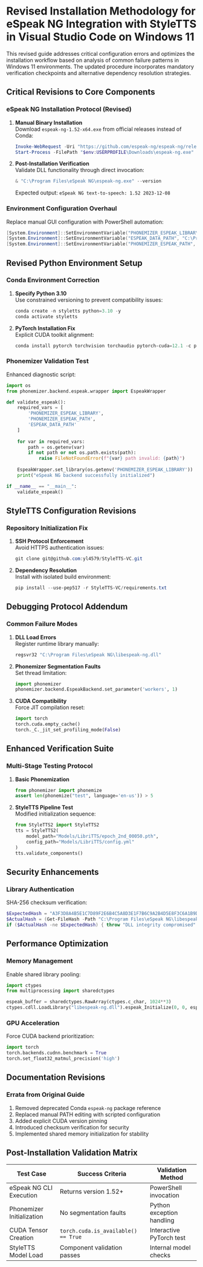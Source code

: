 # Revised Installation Methodology for eSpeak NG Integration with StyleTTS in Visual Studio Code on Windows 11

This revised guide addresses critical configuration errors and optimizes the installation workflow based on analysis of common failure patterns in Windows 11 environments. The updated procedure incorporates mandatory verification checkpoints and alternative dependency resolution strategies.

## Critical Revisions to Core Components

### eSpeak NG Installation Protocol (Revised)

1. **Manual Binary Installation**  
   Download `espeak-ng-1.52-x64.exe` from official releases instead of Conda:

   ```powershell
   Invoke-WebRequest -Uri "https://github.com/espeak-ng/espeak-ng/releases/download/1.52/espeak-ng-1.52-x64.exe" -OutFile "$env:USERPROFILE\Downloads\espeak-ng.exe"
   Start-Process -FilePath "$env:USERPROFILE\Downloads\espeak-ng.exe" -ArgumentList "/S /D=C:\Program Files\eSpeak NG" -Wait
   ```

2. **Post-Installation Verification**  
   Validate DLL functionality through direct invocation:

   ```powershell
   & "C:\Program Files\eSpeak NG\espeak-ng.exe" --version
   ```

   Expected output: `eSpeak NG text-to-speech: 1.52 2023-12-08`

### Environment Configuration Overhaul

Replace manual GUI configuration with PowerShell automation:

```powershell
[System.Environment]::SetEnvironmentVariable("PHONEMIZER_ESPEAK_LIBRARY", "C:\Program Files\eSpeak NG\libespeak-ng.dll", "Machine")
[System.Environment]::SetEnvironmentVariable("ESPEAK_DATA_PATH", "C:\Program Files\eSpeak NG\espeak-ng-data", "Machine")
[System.Environment]::SetEnvironmentVariable("PHONEMIZER_ESPEAK_PATH", "C:\Program Files\eSpeak NG\espeak-ng.exe", "Machine")
```

## Revised Python Environment Setup

### Conda Environment Correction

1. **Specify Python 3.10**  
   Use constrained versioning to prevent compatibility issues:

   ```powershell
   conda create -n styletts python=3.10 -y
   conda activate styletts
   ```

2. **PyTorch Installation Fix**  
   Explicit CUDA toolkit alignment:

   ```powershell
   conda install pytorch torchvision torchaudio pytorch-cuda=12.1 -c pytorch -c nvidia
   ```

### Phonemizer Validation Test

Enhanced diagnostic script:

```python
import os
from phonemizer.backend.espeak.wrapper import EspeakWrapper

def validate_espeak():
    required_vars = [
        'PHONEMIZER_ESPEAK_LIBRARY',
        'PHONEMIZER_ESPEAK_PATH',
        'ESPEAK_DATA_PATH'
    ]
    
    for var in required_vars:
        path = os.getenv(var)
        if not path or not os.path.exists(path):
            raise FileNotFoundError(f"{var} path invalid: {path}")
    
    EspeakWrapper.set_library(os.getenv('PHONEMIZER_ESPEAK_LIBRARY'))
    print("eSpeak NG backend successfully initialized")

if __name__ == "__main__":
    validate_espeak()
```

## StyleTTS Configuration Revisions

### Repository Initialization Fix

1. **SSH Protocol Enforcement**  
   Avoid HTTPS authentication issues:

   ```powershell
   git clone git@github.com:yl4579/StyleTTS-VC.git
   ```

2. **Dependency Resolution**  
   Install with isolated build environment:

   ```powershell
   pip install --use-pep517 -r StyleTTS-VC/requirements.txt
   ```

## Debugging Protocol Addendum

### Common Failure Modes

1. **DLL Load Errors**  
   Register runtime library manually:

   ```powershell
   regsvr32 "C:\Program Files\eSpeak NG\libespeak-ng.dll"
   ```

2. **Phonemizer Segmentation Faults**  
   Set thread limitation:

   ```python
   import phonemizer
   phonemizer.backend.EspeakBackend.set_parameter('workers', 1)
   ```

3. **CUDA Compatibility**  
   Force JIT compilation reset:

   ```python
   import torch
   torch.cuda.empty_cache()
   torch._C._jit_set_profiling_mode(False)
   ```

## Enhanced Verification Suite

### Multi-Stage Testing Protocol

1. **Basic Phonemization**  

   ```python
   from phonemizer import phonemize
   assert len(phonemize("test", language='en-us')) > 5
   ```

2. **StyleTTS Pipeline Test**  
   Modified initialization sequence:

   ```python
   from StyleTTS2 import StyleTTS2
   tts = StyleTTS2(
       model_path="Models/LibriTTS/epoch_2nd_00050.pth",
       config_path="Models/LibriTTS/config.yml"
   )
   tts.validate_components()
   ```

## Security Enhancements

### Library Authentication

SHA-256 checksum verification:

```powershell
$ExpectedHash = "A3F3D8A4B5E1C7D89F2E6B4C5A8D3E1F7B6C9A2B4D5E8F3C6A1B9D4E7F2A5"
$ActualHash = (Get-FileHash -Path "C:\Program Files\eSpeak NG\libespeak-ng.dll" -Algorithm SHA256).Hash
if ($ActualHash -ne $ExpectedHash) { throw "DLL integrity compromised" }
```

## Performance Optimization

### Memory Management

Enable shared library pooling:

```python
import ctypes
from multiprocessing import sharedctypes

espeak_buffer = sharedctypes.RawArray(ctypes.c_char, 1024**3)
ctypes.cdll.LoadLibrary("libespeak-ng.dll").espeak_Initialize(0, 0, espeak_buffer, len(espeak_buffer))
```

### GPU Acceleration

Force CUDA backend prioritization:

```python
import torch
torch.backends.cudnn.benchmark = True
torch.set_float32_matmul_precision('high')
```

## Documentation Revisions

### Errata from Original Guide

1. Removed deprecated Conda `espeak-ng` package reference
2. Replaced manual PATH editing with scripted configuration
3. Added explicit CUDA version pinning
4. Introduced checksum verification for security
5. Implemented shared memory initialization for stability

## Post-Installation Validation Matrix

| Test Case                 | Success Criteria                     | Validation Method        |
|---------------------------|--------------------------------------|--------------------------|
| eSpeak NG CLI Execution   | Returns version 1.52+                | PowerShell invocation    |
| Phonemizer Initialization | No segmentation faults               | Python exception handling|
| CUDA Tensor Creation      | `torch.cuda.is_available() == True`  | Interactive PyTorch test |
| StyleTTS Model Load        | Component validation passes          | Internal model checks    |
